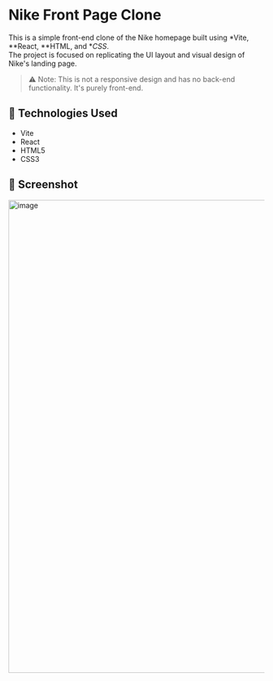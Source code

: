 # Nike Front Page Clone 

This is a simple front-end clone of the Nike homepage built using *Vite, **React, **HTML, and **CSS*.  
The project is focused on replicating the UI layout and visual design of Nike's landing page.

> ⚠ Note: This is not a responsive design and has no back-end functionality. It's purely front-end.

## 🚀 Technologies Used

- Vite
- React
- HTML5
- CSS3

## 📸 Screenshot

<img width="1919" height="930" alt="image" src="https://github.com/user-attachments/assets/52dd85ed-ea25-4931-9b8e-937e3d97340c" />

